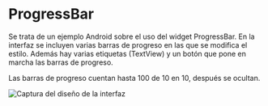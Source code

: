 # ProgressBar

Se trata de un ejemplo Android sobre el uso del widget ProgressBar. En la interfaz se incluyen varias barras de progreso en las que se modifica el estilo. Además hay varias etiquetas (TextView) y un botón que pone en marcha las barras de progreso.

Las barras de progreso cuentan hasta 100 de 10 en 10, después se ocultan.

![Captura del diseño de la interfaz](https://raw.githubusercontent.com/pmdmdam2/ProgressBar/raw/master/app/src/main/assets/progressbar.png)
